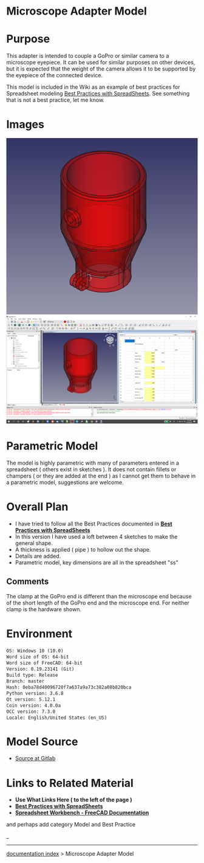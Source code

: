 # Microscope Adapter Model
# Purpose

This adapter is intended to couple a GoPro or similar camera to a microscope eyepiece. It can be used for similar purposes on other devices, but it is expected that the weight of the camera allows it to be supported by the eyepiece of the connected device.

This model is included in the Wiki as an example of best practices for Spreadsheet modeling [Best Practices with SpreadSheets](Best_Practices_with_SpreadSheets.md). See something that is not a best practice, let me know.

# Images

![ 1000x2500px](images/Mscope_adapter_1.png ) ![ 1000x2500px](images/Mscope_adapter_ss.png )

# Parametric Model 

The model is highly parametric with many of parameters entered in a spreadsheet ( others exist in sketches ). It does not contain fillets or champers ( or they are added at the end ) as I cannot get them to behave in a parametric model, suggestions are welcome.

# Overall Plan 

-   I have tried to follow all the Best Practices documented in **[Best Practices with SpreadSheets](Best_Practices_with_SpreadSheets.md)**
-   In this version I have used a loft between 4 sketches to make the general shape.
-   A thickness is applied ( pipe ) to hollow out the shape.
-   Details are added.
-   Parametric model, key dimensions are all in the spreadsheet \"ss\"

## Comments

The clamp at the GoPro end is different than the microscope end because of the short length of the GoPro end and the microscope end. For neither clamp is the hardware shown.

# Environment

    OS: Windows 10 (10.0)
    Word size of OS: 64-bit
    Word size of FreeCAD: 64-bit
    Version: 0.19.23141 (Git)
    Build type: Release
    Branch: master
    Hash: 0eba78d40096720f7a637a9a73c382a08b820bca
    Python version: 3.6.8
    Qt version: 5.12.1
    Coin version: 4.0.0a
    OCC version: 7.3.0
    Locale: English/United States (en_US)

# Model Source 

-   [Source at Gitlab](https://gitlab.com/russhensel/freecadtest/-/blob/master/mscope_adapter_3.FCStd)

# Links to Related Material 

-   **Use What Links Here ( to the left of the page )**
-   **[Best Practices with SpreadSheets](Best_Practices_with_SpreadSheets.md)**
-   **[Spreadsheet Workbench - FreeCAD Documentation](https://wiki.freecadweb.org/Spreadsheet_Workbench)**

and perhaps add category Model and Best Practice

_

---
[documentation index](../README.md) > Microscope Adapter Model
